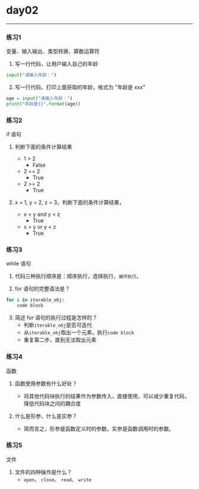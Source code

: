 # day02

---
### 练习1

变量、输入输出、类型转换、算数运算符

1. 写一行代码，让用户输入自己的年龄
```python
input("请输入年龄：")
```

2. 写一行代码，打印上面获取的年龄，格式为 "年龄是 xxx"
```python
age = input("请输入年龄：")
print("年龄是{}".format(age))
```

### 练习2

if 语句

1. 判断下面的条件计算结果
    * 1 > 2
    	- False
    * 2 == 2
    	- True
    * 2 >= 2
    	- True

2. x = 1, y = 2, z = 3，判断下面的条件计算结果，
    * x < y and y < z
    	- True
    * x > y or y < z
    	- True

### 练习3

while 语句

1. 代码三种执行顺序是：顺序执行，选择执行，`循环执行`。

2. for 语句的完整语法是？
```python
for i in iterable_obj:
	code block
```

3. 简述 for 语句的执行过程是怎样的？
	- 判断`iterable_obj`是否可迭代
	- 从`iterable_obj`取出一个元素，执行`code block`
	- 重复第二步，直到无法取出元素

### 练习4

函数

1. 函数使用参数有什么好处？
	- 将其他代码块执行的结果作为参数传入，直接使用，可以减少重复代码，降低代码块之间的耦合度

1. 什么是形参，什么是实参？
	- 简而言之，形参是函数定义时的参数，实参是函数调用时的参数。

### 练习5

文件

1. 文件的四种操作是什么？
	- `open`、 `close`、 `read`、 `write`
